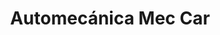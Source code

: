 ---
title: "Automecánica Mec Car"
url: /fernando-de-la-mora/automecanica-mec-car/
shop: reparación de automóviles
---